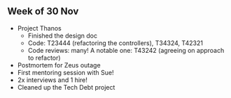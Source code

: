 ## Week of 30 Nov

- Project Thanos
    - Finished the design doc
    - Code: T23444 (refactoring the controllers), T34324, T42321
    - Code reviews: many! A notable one: T43242 (agreeing on approach to refactor)
- Postmortem for Zeus outage
- First mentoring session with Sue!
- 2x interviews and 1 hire!
- Cleaned up the Tech Debt project


